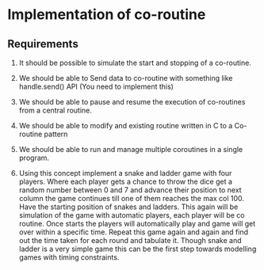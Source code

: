 # Implementation of co-routine

## Requirements

1. It should be possible to simulate the start and stopping of a co-routine.

2. We should be able to Send data to co-routine with something like handle.send() API (You need to implement this)

3. We should be able to pause and resume the execution of co-routines from a central routine.

4. We should be able to modify and existing routine written in C to a Co-routine pattern

5. We should be able to run and manage multiple coroutines in a single program.

6. Using this concept implement a snake and ladder game with four players. Where each player gets a chance to throw the dice get a random number between 0 and 7 and advance their position to next column the game continues till one of them reaches the max col 100. Have the starting position of snakes and ladders. This again will be simulation of the game with automatic players, each player will be co routine.  Once starts the players will automatically play and game will get over within a specific time. Repeat this game again and again and find out the time taken for each round and tabulate it. Though  snake  and  ladder  is  a very  simple  game  this can  be  the  first  step  towards  modelling  games with timing constraints. 
